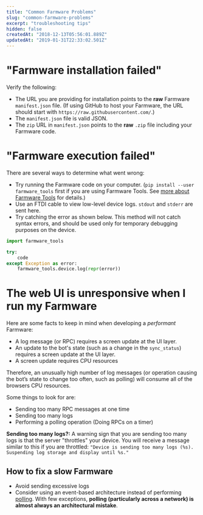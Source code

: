 ```yaml
---
title: "Common Farmware Problems"
slug: "common-farmware-problems"
excerpt: "troubleshooting tips"
hidden: false
createdAt: "2018-12-13T05:56:01.889Z"
updatedAt: "2019-01-31T22:33:02.501Z"
---
```

# "Farmware installation failed"

Verify the following:
* The URL you are providing for installation points to the __raw__ Farmware `manifest.json` file. (If using GitHub to host your Farmware, the URL should start with `https://raw.githubusercontent.com/`.)
* The `manifest.json` file is valid JSON.
* The `zip` URL in `manifest.json` points to the __raw__ `.zip` file including your Farmware code.

# "Farmware execution failed"

There are several ways to determine what went wrong:
* Try running the Farmware code on your computer. (`pip install --user farmware_tools` first if you are using Farmware Tools. See [more about Farmware Tools](doc:farmware#section-more-about-farmware-tools) for details.)
* Use an FTDI cable to view low-level device logs. `stdout` and `stderr` are sent here.
* Try catching the error as shown below. This method will not catch syntax errors, and should be used only for temporary debugging purposes on the device.


```python
import farmware_tools

try:
    code
except Exception as error:
    farmware_tools.device.log(repr(error))
```

# The web UI is unresponsive when I run my Farmware

Here are some facts to keep in mind when developing a _performant_ Farmware:

 * A log message (or RPC) requires a screen update at the UI layer.
 * An update to the bot's state (such as a change in the `sync_status`)  requires a screen update at the UI layer.
 * A screen update requires CPU resources

Therefore, an unusually high number of log messages (or operation causing the bot’s state to change too often, such as polling) will consume all of the browsers CPU resources.

Some things to look for are:

 * Sending too many RPC messages at one time
 * Sending too many logs
 * Performing a polling operation (Doing RPCs on a timer)

__Sending too many logs?:__
A warning sign that you are sending too many logs is that the server "throttles" your device.
You will receive a message similar to this if you are throttled:  `"Device is sending too many logs (%s). Suspending log storage and display until %s."`

## How to fix a slow Farmware

 * Avoid sending excessive logs
 * Consider using an event-based architecture instead of performing [polling](https://en.wikipedia.org/wiki/Polling_computer_science). With few exceptions, **polling (particularly across a network) is almost always an architectural mistake**.
